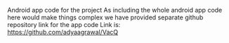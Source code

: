 Android app code for the project
As including the whole android app code here would make things complex we have provided separate github repository link for the app code
Link is: https://github.com/adyaagrawal/VacQ


